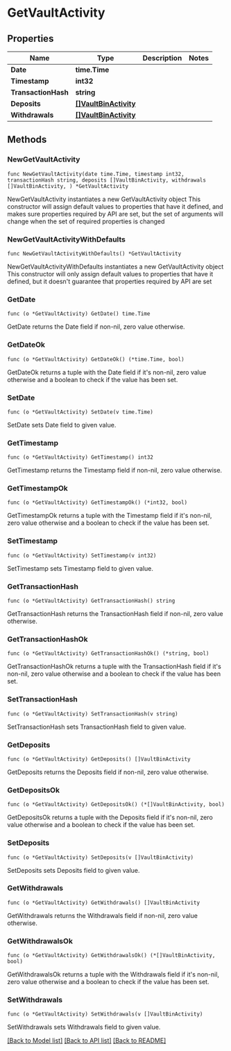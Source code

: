 # GetVaultActivity

## Properties

Name | Type | Description | Notes
------------ | ------------- | ------------- | -------------
**Date** | **time.Time** |  | 
**Timestamp** | **int32** |  | 
**TransactionHash** | **string** |  | 
**Deposits** | [**[]VaultBinActivity**](VaultBinActivity.md) |  | 
**Withdrawals** | [**[]VaultBinActivity**](VaultBinActivity.md) |  | 

## Methods

### NewGetVaultActivity

`func NewGetVaultActivity(date time.Time, timestamp int32, transactionHash string, deposits []VaultBinActivity, withdrawals []VaultBinActivity, ) *GetVaultActivity`

NewGetVaultActivity instantiates a new GetVaultActivity object
This constructor will assign default values to properties that have it defined,
and makes sure properties required by API are set, but the set of arguments
will change when the set of required properties is changed

### NewGetVaultActivityWithDefaults

`func NewGetVaultActivityWithDefaults() *GetVaultActivity`

NewGetVaultActivityWithDefaults instantiates a new GetVaultActivity object
This constructor will only assign default values to properties that have it defined,
but it doesn't guarantee that properties required by API are set

### GetDate

`func (o *GetVaultActivity) GetDate() time.Time`

GetDate returns the Date field if non-nil, zero value otherwise.

### GetDateOk

`func (o *GetVaultActivity) GetDateOk() (*time.Time, bool)`

GetDateOk returns a tuple with the Date field if it's non-nil, zero value otherwise
and a boolean to check if the value has been set.

### SetDate

`func (o *GetVaultActivity) SetDate(v time.Time)`

SetDate sets Date field to given value.


### GetTimestamp

`func (o *GetVaultActivity) GetTimestamp() int32`

GetTimestamp returns the Timestamp field if non-nil, zero value otherwise.

### GetTimestampOk

`func (o *GetVaultActivity) GetTimestampOk() (*int32, bool)`

GetTimestampOk returns a tuple with the Timestamp field if it's non-nil, zero value otherwise
and a boolean to check if the value has been set.

### SetTimestamp

`func (o *GetVaultActivity) SetTimestamp(v int32)`

SetTimestamp sets Timestamp field to given value.


### GetTransactionHash

`func (o *GetVaultActivity) GetTransactionHash() string`

GetTransactionHash returns the TransactionHash field if non-nil, zero value otherwise.

### GetTransactionHashOk

`func (o *GetVaultActivity) GetTransactionHashOk() (*string, bool)`

GetTransactionHashOk returns a tuple with the TransactionHash field if it's non-nil, zero value otherwise
and a boolean to check if the value has been set.

### SetTransactionHash

`func (o *GetVaultActivity) SetTransactionHash(v string)`

SetTransactionHash sets TransactionHash field to given value.


### GetDeposits

`func (o *GetVaultActivity) GetDeposits() []VaultBinActivity`

GetDeposits returns the Deposits field if non-nil, zero value otherwise.

### GetDepositsOk

`func (o *GetVaultActivity) GetDepositsOk() (*[]VaultBinActivity, bool)`

GetDepositsOk returns a tuple with the Deposits field if it's non-nil, zero value otherwise
and a boolean to check if the value has been set.

### SetDeposits

`func (o *GetVaultActivity) SetDeposits(v []VaultBinActivity)`

SetDeposits sets Deposits field to given value.


### GetWithdrawals

`func (o *GetVaultActivity) GetWithdrawals() []VaultBinActivity`

GetWithdrawals returns the Withdrawals field if non-nil, zero value otherwise.

### GetWithdrawalsOk

`func (o *GetVaultActivity) GetWithdrawalsOk() (*[]VaultBinActivity, bool)`

GetWithdrawalsOk returns a tuple with the Withdrawals field if it's non-nil, zero value otherwise
and a boolean to check if the value has been set.

### SetWithdrawals

`func (o *GetVaultActivity) SetWithdrawals(v []VaultBinActivity)`

SetWithdrawals sets Withdrawals field to given value.



[[Back to Model list]](../README.md#documentation-for-models) [[Back to API list]](../README.md#documentation-for-api-endpoints) [[Back to README]](../README.md)


